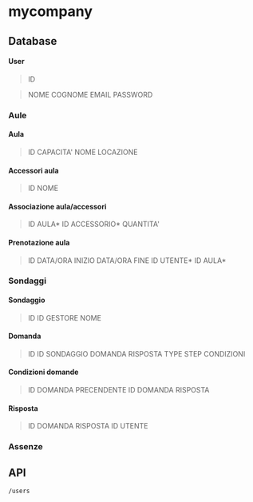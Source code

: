 # mycompany

## Database

#### User
> ID

> NOME
> COGNOME
> EMAIL
> PASSWORD

### Aule

#### Aula

> ID
> CAPACITA'
> NOME
> LOCAZIONE

#### Accessori aula

> ID
> NOME

#### Associazione aula/accessori

> ID AULA*
> ID ACCESSORIO*
> QUANTITA'

#### Prenotazione aula

> ID
> DATA/ORA INIZIO
> DATA/ORA FINE
> ID UTENTE*
> ID AULA*

### Sondaggi

#### Sondaggio

> ID
> ID GESTORE
> NOME

#### Domanda

> ID
> ID SONDAGGIO
> DOMANDA
> RISPOSTA
> TYPE
> STEP
> CONDIZIONI

#### Condizioni domande

> ID DOMANDA PRECENDENTE
> ID DOMANDA
> RISPOSTA

#### Risposta

> ID DOMANDA
> RISPOSTA
> ID UTENTE

### Assenze

#### 

## API
    /users



<!--stackedit_data:
eyJoaXN0b3J5IjpbLTY0OTQ3NzcwNiwtMTMyODUzMDI0Nyw2Nz
AxNDE5NTMsLTk5NTgyODU1NywtNTgzMDYyMjA4LC04NjY1ODQ3
NjcsOTYyMzkxODQzLDEzNzMyODc3MjksMTEzNTcwNzgyNywtMT
YyOTg1MDU2Nyw4MDY4NTMxNzRdfQ==
-->